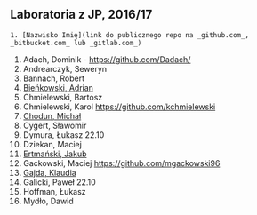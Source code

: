 ## Laboratoria z JP, 2016/17

```
1. [Nazwisko Imię](link do publicznego repo na _github.com_, _bitbucket.com_ lub _gitlab.com_)
```

1. Adach, Dominik - https://github.com/Dadach/
1. Andrearczyk, Seweryn
1. Bannach, Robert
1. [Bieńkowski, Adrian](https://github.com/adrianadamb/sp)
1. Chmielewski, Bartosz
1. Chmielewski, Karol https://github.com/kchmielewski
1. [Chodun, Michał](https://github.com/Xava2011)
1. Cygert, Sławomir
1. Dymura, Łukasz 22.10
1. Dziekan, Maciej
1. [Ertmański, Jakub](https://github.com/Ertmanieq/sp2016.)
1. Gackowski, Maciej https://github.com/mgackowski96
1. [Gajda, Klaudia](https://github.com/klaudiaga/srod_prog)
1. Galicki, Paweł 22.10
1. Hoffman, Łukasz
1. Mydło, Dawid
